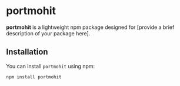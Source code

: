 # portmohit

**portmohit** is a lightweight npm package designed for [provide a brief description of your package here].

## Installation

You can install `portmohit` using npm:

```bash
npm install portmohit
